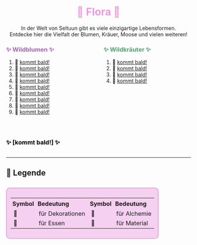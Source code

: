 
<h1 style="color:rgb(238, 154, 224); text-align: center;">🌱 Flora 🌱</h1>

<div style="text-align: center;">
In der Welt von Seltuun gibt es viele einzigartige Lebensformen.<br>
Entdecke hier die Vielfalt der Blumen, Kräuer, Moose und vielen weiteren!
</div>

<div style="display: flex; justify-content: space-between; align-items: flex-start; gap: 2em; flex-wrap: wrap;">

<div style="flex: 1; min-width: 200px;">

<h3 style="color:rgb(172, 97, 187); text-align: left;">✨ Wildblumen ✨</h3>

1.  🌷  [kommt bald!](/neugier)
2.  🌿  [kommt bald!](/neugier)
3.  🌷  [kommt bald!](/neugier)
4.  🌷  [kommt bald!](/neugier)
5.  🌷  [kommt bald!](/neugier)
6.  🌷  [kommt bald!](/neugier)
8.  🌷  [kommt bald!](/neugier)
7.  🌷  [kommt bald!](/neugier)
9.  🌷  [kommt bald!](/neugier)

</div>

<div style="flex: 1; min-width: 200px;">

<h3 style="color:rgb(75, 167, 110); text-align: left;">✨ Wildkräuter ✨</h3>

1.  🌿  [kommt bald!](/neugier)
2.  🌿  [kommt bald!](/neugier)
3.  🌿  [kommt bald!](/neugier)
4.  🍋  [kommt bald!](/neugier)

</div>

<div style="flex: 1; min-width: 200px;">

<h3 style="color:rgb(0, 0, 0); text-align: left;">✨ [kommt bald!] ✨</h3>

</div>

</div>

---

## 📜 Legende

<div style="display: flex; justify-content: space-between; margin-top: 2em;"> <!-- TEST -->

<div style="border: 2px solid rgb(238, 154, 224); padding: 10px; border-radius: 10px; background-color:rgba(238, 154, 224, 0.45); max-width: 550px;"> <!-- 600px zu groß, 550px? -->
  <table style="width: auto; border-collapse: collapse;"> <!-- auto am besten -->
    <tr>
      <th style="text-align:left; padding: 5px;">Symbol</th>
      <th style="text-align:left; padding: 5px;">Bedeutung</th>
      <th style="text-align:left; padding: 5px;">Symbol</th>
      <th style="text-align:left; padding: 5px;">Bedeutung</th>
    </tr>
    <tr>
      <td>🌷</td><td>für Dekorationen</td>
      <td>🌿</td><td>für Alchemie</td>
    </tr>
    <tr>
      <td>🍋</td><td>für Essen</td>
      <td>🌳</td><td>für Material</td>
    </tr>
    </tr>
  </table>
</div>
</div>

<div class="vine-divider-impressum"></div> 